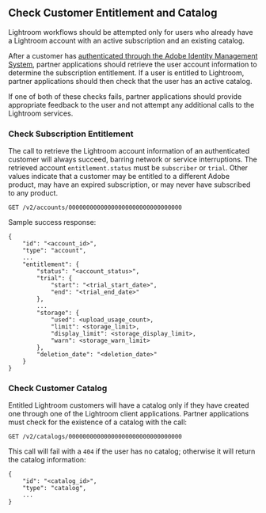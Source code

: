## Check Customer Entitlement and Catalog

Lightroom workflows should be attempted only for users who already have a Lightroom account with an active subscription and an existing catalog.

After a customer has [authenticated through the Adobe Identity Management System](./oauth.md), partner applications should retrieve the user account information to determine the subscription entitlement. If a user is entitled to Lightroom, partner applications should then check that the user has an active catalog.

If one of both of these checks fails, partner applications should provide appropriate feedback to the user and not attempt any additional calls to the Lightroom services.

### Check Subscription Entitlement

The call to retrieve the Lightroom account information of an authenticated customer will always succeed, barring network or service interruptions. The retrieved account `entitlement.status` must be `subscriber` or `trial`. Other values indicate that a customer may be entitled to a different Adobe product, may have an expired subscription, or may never have subscribed to any product.

```
GET /v2/accounts/00000000000000000000000000000000
```

Sample success response:

```
{
    "id": "<account_id>",
    "type": "account",
    ...
    "entitlement": {
        "status": "<account_status>",
        "trial": {
            "start": "<trial_start_date>",
            "end": "<trial_end_date>"
        },
        ...
        "storage": {
            "used": <upload_usage_count>,
            "limit": <storage_limit>,
            "display_limit": <storage_display_limit>,
            "warn": <storage_warn_limit>
        },
        "deletion_date": "<deletion_date>"
    }
}
```

### Check Customer Catalog

Entitled Lightroom customers will have a catalog only if they have created one through one of the Lightroom client applications. Partner applications must check for the existence of a catalog with the call:

```
GET /v2/catalogs/00000000000000000000000000000000
```

This call will fail with a `404` if the user has no catalog; otherwise it will return the catalog information:

```
{
    "id": "<catalog_id>",
    "type": "catalog",
    ...
}
```
